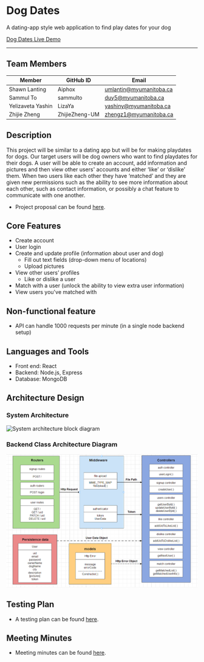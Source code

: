 # Dog Dates
A dating-app style web application to find play dates for your dog   

[Dog Dates Live Demo](https://4350.sammul.live)

--------------

## Team Members
| Member            | GitHub ID      | Email                   |
|-------------------|----------------|-------------------------|
| Shawn Lanting     | Aiphox         | umlantin@myumanitoba.ca     |
| Sammul To         | sammulto       | duy5@myumanitoba.ca |
| Yelizaveta Yashin | LizaYa         | yashiny@myumanitoba.ca  |
| Zhijie Zheng      | ZhijieZheng-UM | zhengz1@myumanitoba.ca  |

## Description
This project will be similar to a dating app but will be for making playdates for dogs. Our target users will be dog owners who want to find playdates for their dogs. A user will be able to create an account, add information and pictures and then view other users' accounts and either ‘like’ or ‘dislike’ them. When two users like each other they have ‘matched’ and they are given new permissions such as the ability to see more information about each other, such as contact information, or possibly a chat feature to communicate with one another.
* Project proposal can be found [here](https://github.com/Aiphox/DogDates/wiki/Project-Proposal#project-proposal).

## Core Features
* Create account
* User login
* Create and update profile (information about user and dog)
  * Fill out text fields (drop-down menu of locations)
  * Upload pictures
* View other users’ profiles
  * Like or dislike a user 
* Match with a user (unlock the ability to view extra user information)
* View users you've matched with

##  Non-functional feature
* API can handle 1000 requests per minute (in a single node backend setup)

## Languages and Tools
* Front end: React
* Backend: Node.js, Express
* Database: MongoDB

## Architecture Design
### System Architecture
![System architecture block diagram](https://github.com/Aiphox/DogDates/blob/main/System%20Architecture.PNG)

### Backend Class Architecture Diagram
![System architecture block diagram](https://github.com/DogDatesComp4350/DogDates/blob/main/Class%20Diagram%20S3.PNG)

## Testing Plan
* A testing plan can be found [here](https://github.com/Aiphox/DogDates/blob/main/Dog_Dates_Testing_Plan.pdf).

## Meeting Minutes
* Meeting minutes can be found [here](https://github.com/Aiphox/DogDates/wiki/Meetings-Tracking#meeting-minutes).

